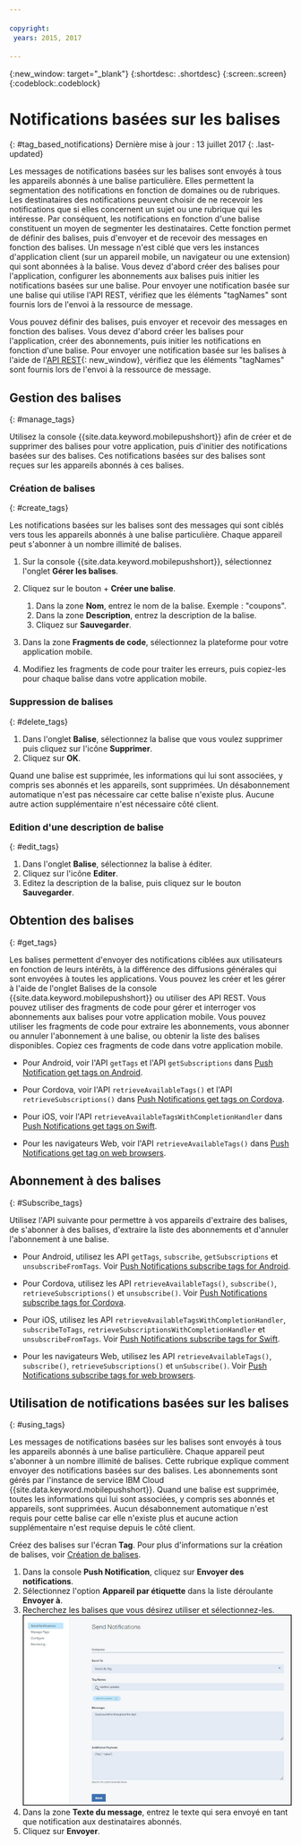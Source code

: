 ```yaml
---

copyright:
 years: 2015, 2017

---
```


{:new_window: target="_blank"}
{:shortdesc: .shortdesc}
{:screen:.screen}
{:codeblock:.codeblock}

# Notifications basées sur les balises
{: #tag_based_notifications}
Dernière mise à jour : 13 juillet 2017
{: .last-updated}

Les messages de notifications basées sur les balises sont envoyés à tous les appareils abonnés à une balise particulière. Elles permettent la segmentation des notifications en fonction de domaines ou de rubriques. Les destinataires des notifications peuvent choisir de ne recevoir les notifications que si elles concernent un sujet ou une rubrique qui les intéresse. Par conséquent, les notifications en fonction d'une balise constituent un moyen de segmenter les destinataires. Cette fonction permet de définir des balises, puis d'envoyer et de recevoir des messages en fonction des balises. Un message n'est ciblé que vers les instances d'application client (sur un appareil mobile, un navigateur ou une extension) qui sont abonnées à la balise. Vous devez d'abord créer des balises pour l'application, configurer les abonnements aux balises puis initier les notifications basées sur une balise. Pour envoyer une notification basée sur une balise qui utilise l'API REST, vérifiez que les éléments "tagNames" sont fournis lors de l'envoi à la ressource de message.

Vous pouvez définir des balises, puis envoyer et recevoir des messages en fonction des balises. Vous devez d'abord créer les balises pour l'application, créer des abonnements, puis initier les
notifications en fonction d'une balise. Pour envoyer une notification basée sur les balises à l'aide de l'[API REST](https://imfpush.{DomainName}/imfpush/){: new_window}, vérifiez que les éléments "tagNames" sont fournis lors de l'envoi à la ressource de message.


## Gestion des balises
{: #manage_tags}

Utilisez la console {{site.data.keyword.mobilepushshort}} afin de créer et de supprimer des balises pour votre application, puis d'initier des notifications basées sur des balises. Ces notifications basées sur des balises sont reçues sur les appareils abonnés à ces balises.


### Création de balises
{: #create_tags}

Les notifications basées sur les balises sont des messages qui sont ciblés vers tous les appareils abonnés à une balise
particulière. Chaque appareil peut s'abonner à un nombre illimité de balises. 

1. Sur la console {{site.data.keyword.mobilepushshort}}, sélectionnez l'onglet **Gérer les balises**.
1. Cliquez sur le bouton + **Créer une balise**.   
   1. Dans la zone **Nom**, entrez le nom de la balise. Exemple : "coupons".
   1. Dans la zone **Description**, entrez la description de la balise.
   1. Cliquez sur **Sauvegarder**.

1. Dans la zone **Fragments de code**, sélectionnez la plateforme pour votre application mobile.
1. Modifiez les fragments de code pour traiter les erreurs, puis copiez-les pour chaque balise dans votre application mobile.

### Suppression de balises
{: #delete_tags}

1. Dans l'onglet **Balise**, sélectionnez la balise que vous voulez supprimer puis cliquez sur l'icône **Supprimer**.
1. Cliquez sur **OK**.

Quand une balise est supprimée, les informations qui lui sont associées, y compris ses abonnés et les appareils, sont supprimées. Un désabonnement automatique n'est pas nécessaire car cette balise n'existe plus. Aucune autre action supplémentaire n'est nécessaire côté client.

### Edition d'une description de balise
{: #edit_tags}

1. Dans l'onglet **Balise**, sélectionnez la balise à éditer.
1. Cliquez sur l'icône **Editer**.
1. Editez la description de la balise, puis cliquez sur le bouton **Sauvegarder**.

## Obtention des balises
{: #get_tags}

Les balises permettent d'envoyer des notifications ciblées aux utilisateurs en fonction de leurs intérêts, à la différence des diffusions
générales qui sont envoyées à toutes les applications. Vous pouvez les créer et les gérer à l'aide de l'onglet Balises de la console {{site.data.keyword.mobilepushshort}} ou utiliser des API REST. Vous pouvez utiliser des fragments de code pour gérer et interroger vos abonnements aux balises pour votre application mobile. Vous pouvez utiliser les fragments de code pour extraire les abonnements, vous abonner ou annuler l'abonnement à une balise, ou obtenir la liste des balises disponibles. Copiez ces fragments de code dans votre application mobile.


- Pour Android, voir l'API `getTags` et l'API `getSubscriptions` dans [Push Notification get tags on Android](https://github.com/ibm-bluemix-mobile-services/bms-clientsdk-cordova-plugin-push/tree/Doc#ios-app).

- Pour Cordova, voir l'API `retrieveAvailableTags()` et l'API `retrieveSubscriptions()` dans [Push Notifications get tags on Cordova](https://github.com/ibm-bluemix-mobile-services/bms-clientsdk-cordova-plugin-push/tree/Doc#push-notification-service-tags).

- Pour iOS, voir l'API `retrieveAvailableTagsWithCompletionHandler` dans [Push Notifications get tags on Swift](https://github.com/ibm-bluemix-mobile-services/bms-clientsdk-swift-push/tree/Doc#retrieve-tags).

- Pour les navigateurs Web, voir l'API `retrieveAvailableTags()` dans [Push Notifications get tag on web browsers](https://github.com/ibm-bluemix-mobile-services/bms-clientsdk-javascript-webpush/blob/Doc/README.md#push-notification-service-tags).


## Abonnement à des balises
{: #Subscribe_tags}

Utilisez l'API suivante pour permettre à vos appareils d'extraire des balises, de s'abonner à des balises, d'extraire la liste des abonnements et d'annuler l'abonnement à une balise.

- Pour Android, utilisez les API `getTags`, `subscribe`, `getSubscriptions` et `unsubscribeFromTags`. Voir [Push Notifications subscribe tags for Android](https://github.com/ibm-bluemix-mobile-services/bms-clientsdk-android-push/tree/Doc#push-notification-service-tags).

- Pour Cordova, utilisez les API `retrieveAvailableTags()`, `subscribe()`, `retrieveSubscriptions()` et `unsubscribe()`. Voir [Push Notifications subscribe tags for Cordova](https://github.com/ibm-bluemix-mobile-services/bms-clientsdk-cordova-plugin-push/tree/Doc#push-notification-service-tags).

- Pour iOS, utilisez les API `retrieveAvailableTagsWithCompletionHandler`, `subscribeToTags`, `retrieveSubscriptionsWithCompletionHandler` et `unsubscribeFromTags`. Voir [Push Notifications subscribe tags for Swift](https://github.com/ibm-bluemix-mobile-services/bms-clientsdk-swift-push/tree/Doc#push-notification-service-tags).

- Pour les navigateurs Web, utilisez les API `retrieveAvailableTags()`, `subscribe()`, `retrieveSubscriptions()` et `unSubscribe()`. Voir [Push Notifications subscribe tags for web browsers](https://github.com/ibm-bluemix-mobile-services/bms-clientsdk-javascript-webpush/blob/Doc/README.md#push-notification-service-tags).

## Utilisation de notifications basées sur les balises
{: #using_tags}

Les messages de notifications basées sur les balises sont envoyés à tous les appareils abonnés à une balise particulière. Chaque appareil peut s'abonner à un nombre illimité de balises. Cette rubrique explique comment envoyer des notifications basées sur des balises. Les abonnements sont gérés par l'instance de service IBM Cloud {{site.data.keyword.mobilepushshort}}. Quand une balise est supprimée, toutes les informations qui lui sont associées, y compris ses abonnés et appareils, sont supprimées. Aucun désabonnement automatique n'est requis pour cette balise car elle n'existe plus et aucune action supplémentaire n'est requise depuis le côté client.

Créez des balises sur l'écran **Tag**. Pour plus d'informations sur la création de balises,
voir [Création de balises](t_manage_tags.html).

1. Dans la console **Push Notification**, cliquez sur **Envoyer des notifications**.
1. Sélectionnez l'option **Appareil par étiquette** dans la liste déroulante **Envoyer à**.
1. Recherchez les balises que vous désirez utiliser et sélectionnez-les.
![Ecran Notifications](images/tag_notification.jpg)
1. Dans la zone **Texte du message**, entrez le texte qui sera envoyé en tant que notification aux destinataires abonnés.
1. Cliquez sur **Envoyer**.
